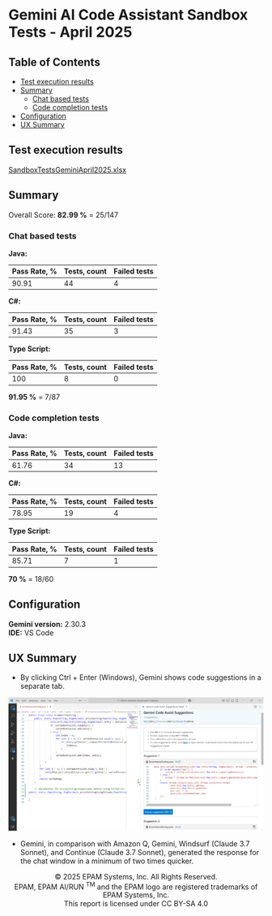 # Gemini AI Code Assistant Sandbox Tests - April 2025

## Table of Contents
- [Test execution results](#test-execution-results)
- [Summary](#summary)
    - [Chat based tests](#chat-based-tests)
    - [Code completion tests](#code-completion-tests)
- [Configuration](#configuration)
- [UX Summary](#ux-summary)

## Test execution results

[SandboxTestsGeminiApril2025.xlsx](../../../../../reports/2025/SandboxTestsGeminiApril2025.xlsx)

## Summary

Overall Score: **82.99 %** = 25/147

### Chat based tests

**Java:**

| Pass Rate, % | Tests, count | Failed tests |
|--------------|--------------|--------------|
| 90.91        | 44           | 4            |

**C#:**

| Pass Rate, % | Tests, count | Failed tests |
|--------------|--------------|--------------|
| 91.43        | 35           | 3            |

**Type Script:**

| Pass Rate, % | Tests, count | Failed tests |
|--------------|--------------|--------------|
| 100          | 8            | 0            |

**91.95 %** = 7/87

### Code completion tests

**Java:**

| Pass Rate, % | Tests, count | Failed tests |
|--------------|--------------|--------------|
| 61.76        | 34           | 13           |

**C#:**

| Pass Rate, % | Tests, count | Failed tests |
|--------------|--------------|--------------|
| 78.95        | 19           | 4            |

**Type Script:**

| Pass Rate, % | Tests, count | Failed tests |
|--------------|--------------|--------------|
| 85.71        | 7            | 1            |

**70 %** = 18/60

## Configuration

**Gemini version:** 2.30.3  
**IDE:** VS Code

## UX Summary

- By clicking Ctrl + Enter (Windows), Gemini shows code suggestions in a separate tab.

![Image](../../../../../images/sandbox-test/gemini/gemini1.png)

- Gemini, in comparison with Amazon Q, Gemini, Windsurf (Claude 3.7 Sonnet), and Continue (Claude 3.7 Sonnet), generated the response for the chat window in a minimum of two times quicker.

<p style="text-align: center;">    © 2025 EPAM Systems, Inc. All Rights Reserved.<br/>    EPAM, EPAM AI/RUN <sup>TM</sup> and the EPAM logo are registered trademarks of EPAM Systems, Inc.<br>    This report is licensed under CC BY-SA 4.0<br/></p>
